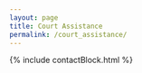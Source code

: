 ```yaml
---
layout: page
title: Court Assistance
permalink: /court_assistance/
---
```

{% include contactBlock.html %}